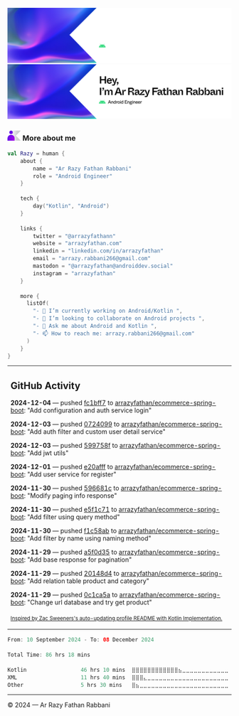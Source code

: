 ![Ar Razy Fathan Rabbani Banner](https://github.com/arrazyfathan/arrazyfathan/blob/main/media/banner-dark.png#gh-dark-mode-only)
![Ar Razy Fathan Rabbani Banner](https://github.com/arrazyfathan/arrazyfathan/blob/main/media/banner-light.png#gh-light-mode-only)

### <img width="30" alt="about" src="https://github.com/arrazyfathan/arrazyfathan/blob/main/media/about.png"> More about me

```kotlin
val Razy = human {
    about {
        name = "Ar Razy Fathan Rabbani"
        role = "Android Engineer"
    }

    tech {
        day("Kotlin", "Android")
    }

    links {
        twitter = "@arrazyfathann"
        website = "arrazyfathan.com"
        linkedin = "linkedin.com/in/arrazyfathan"
        email = "arrazy.rabbani266@gmail.com"
        mastodon = "@arrazyfathan@androiddev.social"
        instagram = "arrazyfathan"
    }

    more {
      listOf(
        "- 🔭 I’m currently working on Android/Kotlin ",
        "- 👯 I’m looking to collaborate on Android projects ",
        "- 💬 Ask me about Android and Kotlin ",
        "- 📫 How to reach me: arrazy.rabbani266@gmail.com"
      )
    }
}
```


<table><tr><td valign="top" width="100%">    

## GitHub Activity

**2024-12-04** — pushed [fc1bff7](https://github.com/arrazyfathan/ecommerce-spring-boot/commits/fc1bff7f6961b6500974ccbfc5bb93a5adc8cd76) to [arrazyfathan/ecommerce-spring-boot](https://github.com/arrazyfathan/ecommerce-spring-boot): "Add configuration and auth service login"

**2024-12-03** — pushed [0724099](https://github.com/arrazyfathan/ecommerce-spring-boot/commits/07240995b2c211d89cb46ca4739e97a53c4acf6f) to [arrazyfathan/ecommerce-spring-boot](https://github.com/arrazyfathan/ecommerce-spring-boot): "Add auth filter and custom user detail service"

**2024-12-03** — pushed [599758f](https://github.com/arrazyfathan/ecommerce-spring-boot/commits/599758f791110f953d71706ad2023dbf4f5bbc95) to [arrazyfathan/ecommerce-spring-boot](https://github.com/arrazyfathan/ecommerce-spring-boot): "Add jwt utils"

**2024-12-01** — pushed [e20afff](https://github.com/arrazyfathan/ecommerce-spring-boot/commits/e20afffb44154fe5dfa8bc7df997f0e54986e02a) to [arrazyfathan/ecommerce-spring-boot](https://github.com/arrazyfathan/ecommerce-spring-boot): "Add user service for register"

**2024-11-30** — pushed [596681c](https://github.com/arrazyfathan/ecommerce-spring-boot/commits/596681cde505b4481c0734455245e3a0ff40a4b3) to [arrazyfathan/ecommerce-spring-boot](https://github.com/arrazyfathan/ecommerce-spring-boot): "Modify paging info response"

**2024-11-30** — pushed [e5f1c71](https://github.com/arrazyfathan/ecommerce-spring-boot/commits/e5f1c71d7daa6d06ff76d31ac45464a3faffa783) to [arrazyfathan/ecommerce-spring-boot](https://github.com/arrazyfathan/ecommerce-spring-boot): "Add filter using query method"

**2024-11-30** — pushed [f1c58ab](https://github.com/arrazyfathan/ecommerce-spring-boot/commits/f1c58abab5ebf2fa1470f1c1c2a5249f4fd670a6) to [arrazyfathan/ecommerce-spring-boot](https://github.com/arrazyfathan/ecommerce-spring-boot): "Add filter by name using naming method"

**2024-11-29** — pushed [a5f0d35](https://github.com/arrazyfathan/ecommerce-spring-boot/commits/a5f0d35641f8ef632abf0b8a103207a3dfe8157d) to [arrazyfathan/ecommerce-spring-boot](https://github.com/arrazyfathan/ecommerce-spring-boot): "Add base response for pagination"

**2024-11-29** — pushed [20148d4](https://github.com/arrazyfathan/ecommerce-spring-boot/commits/20148d484c4ebd1eefda6d997a6c5679f49e95e3) to [arrazyfathan/ecommerce-spring-boot](https://github.com/arrazyfathan/ecommerce-spring-boot): "Add relation table product and category"

**2024-11-29** — pushed [0c1ca5a](https://github.com/arrazyfathan/ecommerce-spring-boot/commits/0c1ca5adba7f80329a6652ae9c81c69addaac85d) to [arrazyfathan/ecommerce-spring-boot](https://github.com/arrazyfathan/ecommerce-spring-boot): "Change url database and try get product"
                
<sub><a href="https://github.com/ZacSweers/ZacSweers/">Inspired by Zac Sweeners's auto-updating profile README with Kotlin Implementation.</a></sub>
</table>

<!--START_SECTION:waka-->

```kotlin
From: 10 September 2024 - To: 08 December 2024

Total Time: 86 hrs 18 mins

Kotlin                 46 hrs 10 mins  ⣿⣿⣿⣿⣿⣿⣿⣿⣿⣿⣿⣿⣦⣀⣀⣀⣀⣀⣀⣀⣀⣀⣀⣀⣀   50.30 %
XML                    11 hrs 40 mins  ⣿⣿⣿⣄⣀⣀⣀⣀⣀⣀⣀⣀⣀⣀⣀⣀⣀⣀⣀⣀⣀⣀⣀⣀⣀   12.72 %
Other                  5 hrs 30 mins   ⣿⣦⣀⣀⣀⣀⣀⣀⣀⣀⣀⣀⣀⣀⣀⣀⣀⣀⣀⣀⣀⣀⣀⣀⣀   06.00 %
```

<!--END_SECTION:waka-->

---
© 2024 — Ar Razy Fathan Rabbani